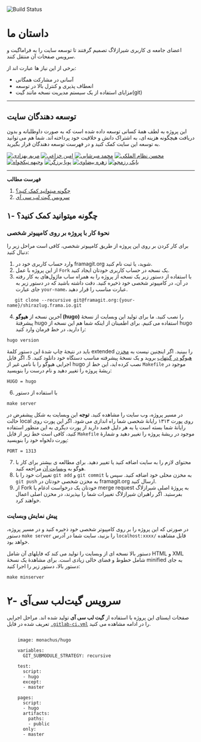 ![Build Status](https://gitlab.com/shirazlug/shirazlug.gitlab.io/badges/master/build.svg)

# داستان ما

اعضای جامعه ی کاربری شیرازلاگ تصمیم گرفتند تا توسعه سایت را به فراماگیت و سرویس صفحات آن منتقل کنند.

برخی از این نیاز ها عبارت اند از:

- آسانی در مشارکت همگانی
- انعطاف پذیری و کنترل بالا در توسعه
- مزایای استفاده از یک سیستم مدیریت نسخه مانند گیت(git)


---
## توسعه دهندگان سایت

 این پروژه به لطف همهٔ کسانی توسعه داده شده است که به صورت داوطلبانه و بدون دریافت هیچگونه هزینه ای، به اشتراک دانش و خلاقیت خود پرداخته اند. شما هم می توانید به توسعه این سایت کمک کنید و در فهرست توسعه دهندگان قرار بگیرید.

<a href="https://shirazlug.ir/members/behzadi/" target="_blank"><img src="https://shirazlug.ir/img/team/behzadi.svg" alt="مریم بهزادی"></a>
<a href="https://shirazlug.ir/members/khozaei/" target="_blank"><img src="https://shirazlug.ir/img/team/khozaei.svg" alt="امین خزاعی"></a>
<a href="https://shirazlug.ir/members/mirshaei/" target="_blank"><img src="https://shirazlug.ir/img/team/mirshaei.svg" alt="محمد میرشایی"></a>
<a href="https://shirazlug.ir/members/nezam/" target="_blank"><img src="https://shirazlug.ir/img/team/nezam.svg" alt="محسن نظام الملکی"></a>
<a href="https://shirazlug.ir/members/nikkhah/" target="_blank"><img src="https://shirazlug.ir/img/team/nikkhah.svg" alt="وجیهه نیکخواه"></a>
<a href="https://shirazlug.ir/members/barzegar/" target="_blank"><img src="https://shirazlug.ir/img/team/barzegar.svg" alt="پویا برزگر"></a>
<a href="https://shirazlug.ir/members/beyzavi/" target="_blank"><img src="https://shirazlug.ir/img/team/beyzavi.svg" alt="زهره بیضاوی"></a>
<a href="https://shirazlug.ir/members/razmjoo/" target="_blank"><img src="https://shirazlug.ir/img/team/razmjoo.svg" alt="بابک رزمجو"/></a>

---

<!-- START doctoc generated TOC please keep comment here to allow auto update -->
<!-- DON'T EDIT THIS SECTION, INSTEAD RE-RUN doctoc TO UPDATE -->
**فهرست مطالب** 

1. [چگونه میتوانید کمک کنید؟](#%DA%86%DA%AF%D9%88%D9%86%D9%87-%D9%85%DB%8C%D8%AA%D9%88%D8%A7%D9%86%DB%8C%D8%AF-%DA%A9%D9%85%DA%A9-%DA%A9%D9%86%DB%8C%D8%AF%D8%9F)
2. [سرویس گیت لب سی آی](#%D8%B3%D8%B1%D9%88%DB%8C%D8%B3-%DA%AF%DB%8C%D8%AA-%D9%84%D8%A8-%D8%B3%DB%8C-%D8%A2%DB%8C)

<!-- END doctoc generated TOC please keep comment here to allow auto update -->


## ۱- چگونه میتوانید کمک کنید؟

### نحوهٔ کار با پروژه بر روی کامپیوتر شخصی
برای کار کردن بر روی این پروژه از طریق کامپیوتر شخصی، کافی است مراحل زیر را دنبال کنید:

  1. وارد حساب کاربری خود در framagit.org شوید، یا ثبت نام کنید.
  2. از این پروژه با عمل `Fork` یک نسخه در حساب کاربری خودتان ایجاد کنید.
  3. با استفاده از دستور زیر یک نسخه از پروژه را به همراه ساب ماژول‌های به کار رفته در آن، در کامپیوتر شخصی خود ذخیره کنید. دقت داشته باشید که در دستور زیر به جای عبارت `your-name`، عبارت مناسب را قرار دهید.
 
```
   git clone --recursive git@framagit.org:{your-name}/shirazlug.frama.io.git
```

  4. آخرین نسخه از **هیوگو (hugo)** را نصب کنید. ما برای تولید این وبسایت از نسخهٔ پیشرفتهٔ hugo استفاده می کنیم. برای اطمینان از اینکه شما هم این نسخه از hugo را دارید، در خط فرمان وارد کنید:

`hugo version`
  
  باید در نتیجهٔ چاپ شدهٔ این دستور کلمهٔ extended را ببینید. اگر اینچنین نیست به [مخزن هیوگو در گیتهاب](https://github.com/gohugoio/hugo/releases) بروید و یک نسخهٔ پیشرفته مناسب دستگاه خود دانلود کنید.
  5. اگر فایل اجرایی هیوگو را با نامی غیر از hugo نصب کرده اید، این خط از `Makefile` موجود در ریشهٔ پروژه را تغییر دهید و نام درست را بنویسید:

`HUGO = hugo`
  
  6. با استفاده از دستور

`make server`

  در مسیر پروژه، وب سایت را مشاهده کنید.
  **توجه** این وبسایت به شکل پیشفرض در حالت local روی پورت ۱۳۱۳ رایانهٔ شخصی شما راه اندازی می شود. اگر این پورت روی رایانهٔ شما بسته است یا به هر دلیل قصد دارید از پورت دیگری به این منظور استفاده کنید، کافی است خط زیر از فایل `Makefile` موجود در ریشهٔ پروژه را تغییر دهید و شمارهٔ پورت دلخواه خود را بنویسید:
  
`PORT = 1313`

  7. محتوای لازم را به سایت اضافه کنید یا تغییر دهید. برای مطالعه ی بیشتر برای کار با هوگو به [وبسایت آن](https://gohugo.io) مراجعه کنید.
  8. تغییرات خود را با `git add` و `git commit` به مخزن محلی خود اضافه کنید. سپس با ‍‍`git push` به مخزن شخصی خودتان در framagit.org ارسال کنید.
  9. از Fork خودتان یک درخواست ادغام یا merge request به پروژهٔ اصلی شیرازلاگ بفرستید. اگر راهبران شیرازلاگ تغییرات شما را بپذیرند، در مخزن اصلی اعمال خواهند کرد.

### پیش نمایش وبسایت

در صورتی که این پروژه را بر روی کامپیوتر شخصی خود ذخیره کنید و در مسیر پروژه، دستور `make server` را بزنید، سایت شما در آدرس `localhost:xxxx/` قابل مشاهده خواهد بود.

دستور بالا نسخه ای از وبسایت را تولید می کند که فایلهای آن شامل HTML و XML شامل خطوط و فضای خالی زیادی است. برای مشاهدهٔ یک نسخهٔ minified به جای دستور بالا، دستور زیر را اجرا کنید:

`make minserver`

# ۲- سرویس گیت‌لب سی‌آی

صفحات ایستای این پروژه با استفاده از 
**گیت لب سی آی**
تولید شده اند. مراحل اجرایی تعریف شده در فایل 
[`.gitlab-ci.yml`](.gitlab-ci.yml)
را در ادامه مشاهده می کنید.

```
    
    image: monachus/hugo

    variables:
      GIT_SUBMODULE_STRATEGY: recursive

    test:
      script:
      - hugo
      except:
      - master

    pages:
      script:
      - hugo
      artifacts:
        paths:
        - public
      only:
      - master

```
